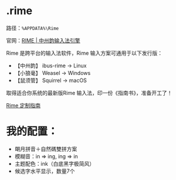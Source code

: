 # .rime

路径：`%APPDATA%\Rime`

官网：[RIME | 中州韵输入法引擎](https://rime.im/)

Rime 是跨平台的输入法软件，Rime 输入方案可通用于以下发行版：

- 【中州韵】 ibus-rime → Linux
- 【小狼毫】 Weasel → Windows
- 【鼠须管】 Squirrel → macOS

取得适合你系统的最新版Rime 输入法，印一份《指南书》，准备开工了！

[Rime 定制指南](https://github.com/rime/home/wiki/CustomizationGuide)

# 我的配置：

- 朙月拼音＋自然碼雙拼方案
- 模糊音：in => ing, ing => in
- 主题配色：ink（白底黑字极简风）
- 候选字水平显示，数量7个